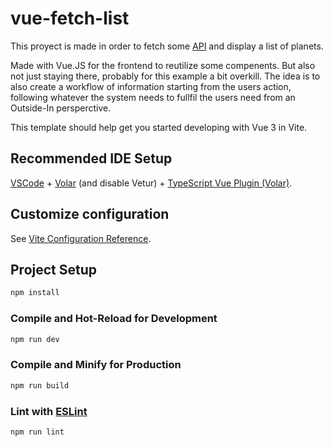 # vue-fetch-list

This proyect is made in order to fetch some [API](https://swapi.dev/documentation) and display a list of planets.

Made with Vue.JS for the frontend to reutilize some compenents. But also not just staying there, probably for this example a bit overkill. The idea is to also create a workflow of information starting from the users action, following whatever the system needs to fullfil the users need from an Outside-In persperctive.

This template should help get you started developing with Vue 3 in Vite.

## Recommended IDE Setup

[VSCode](https://code.visualstudio.com/) + [Volar](https://marketplace.visualstudio.com/items?itemName=Vue.volar) (and disable Vetur) + [TypeScript Vue Plugin (Volar)](https://marketplace.visualstudio.com/items?itemName=Vue.vscode-typescript-vue-plugin).

## Customize configuration

See [Vite Configuration Reference](https://vitejs.dev/config/).

## Project Setup

```sh
npm install
```

### Compile and Hot-Reload for Development

```sh
npm run dev
```

### Compile and Minify for Production

```sh
npm run build
```

### Lint with [ESLint](https://eslint.org/)

```sh
npm run lint
```
